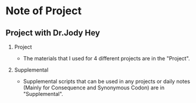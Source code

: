 # Note of Project

## Project with Dr.Jody Hey 
1. Project
	- The materials that I used for 4 different projects are in the "Project".
	
2. Supplemental
	- Supplemental scripts that can be used in any projects or daily notes (Mainly for Consequence and Synonymous Codon) are in "Supplemental".
	